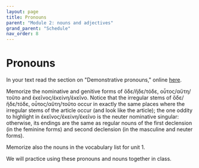 ```yaml
---
layout: page
title: Pronouns
parent: "Module 2: nouns and adjectives"
grand_parent: "Schedule"
nav_order: 8
---
```



# Pronouns

In your text read the section on "Demonstrative pronouns," online [here](https://hellenike.github.io/textbook/topics/module2/demonstratives/).

Memorize the nominative and genitive forms of ὅδε/ἥδε/τόδε, οὗτος/αὕτη/τοῦτο and ἐκεῖνος/ἐκείνη/ἐκεῖνο.  Notice that the irregular stems of ὅδε/ἥδε/τόδε, οὗτος/αὕτη/τοῦτο occur in exactly the same places where the irregular stems of the article occur (and look like the article);  the one oddity to highlight in ἐκεῖνος/ἐκείνη/ἐκεῖνο is the neuter nominative singular: otherwise, its endings are the same as regular nouns of the first declension (in the feminine forms) and second declension (in the masculine and neuter forms).

Memorize also the nouns in the vocabulary list for unit 1.

We will practice using these pronouns and nouns together in class.